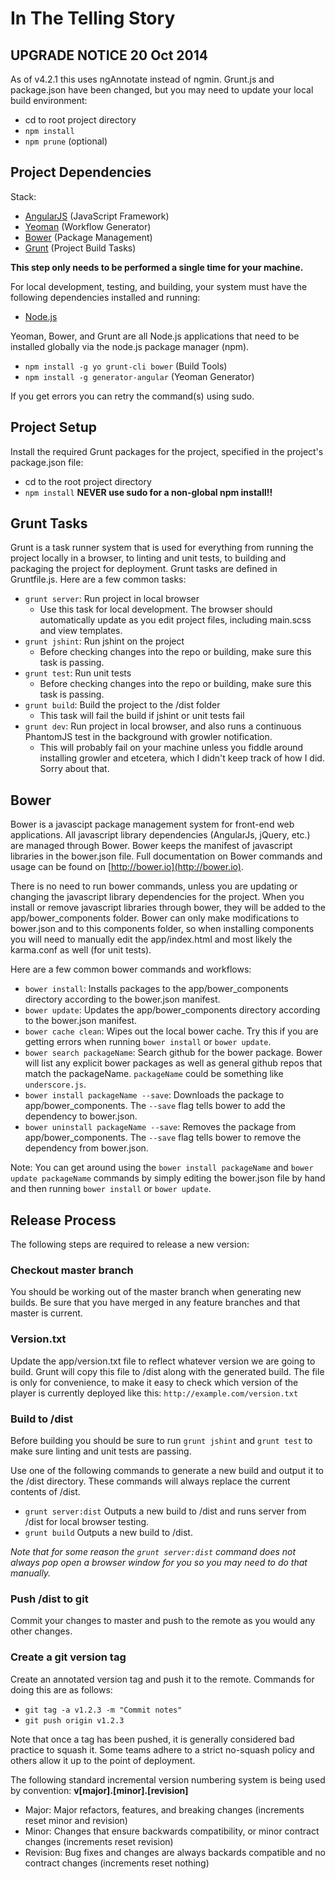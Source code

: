 # In The Telling Story

## UPGRADE NOTICE 20 Oct 2014
As of v4.2.1 this uses ngAnnotate instead of ngmin. Grunt.js and package.json have been changed, but you may need to update your local build environment:
* cd to root project directory
* `npm install`
* `npm prune` (optional)


## Project Dependencies

Stack:

* [AngularJS](http://angularjs.org/) (JavaScript Framework)
* [Yeoman](http://yeoman.io/) (Workflow Generator)
* [Bower](http://bower.io/) (Package Management)
* [Grunt](http://gruntjs.com/) (Project Build Tasks)

**This step only needs to be performed a single time for your machine.**

For local development, testing, and building, your system must have the following dependencies installed and running:

* [Node.js](http://nodejs.org/)

Yeoman, Bower, and Grunt are all Node.js applications that need to be installed globally via the node.js package manager (npm).

* `npm install -g yo grunt-cli bower` (Build Tools)
* `npm install -g generator-angular` (Yeoman Generator)

If you get errors you can retry the command(s) using sudo.

## Project Setup

Install the required Grunt packages for the project, specified in the project's package.json file:

* cd to the root project directory
* `npm install` **NEVER use sudo for a non-global npm install!!**

## Grunt Tasks

Grunt is a task runner system that is used for everything from running the project locally in a browser, to linting and unit tests, to building and packaging the project for deployment. Grunt tasks are defined in Gruntfile.js. Here are a few common tasks:

* `grunt server`: Run project in local browser
	* Use this task for local development. The browser should automatically update as you edit project files, including main.scss and view templates.
* `grunt jshint`: Run jshint on the project
	* Before checking changes into the repo or building, make sure this task is passing.
* `grunt test`: Run unit tests
	* Before checking changes into the repo or building, make sure this task is passing.
* `grunt build`: Build the project to the /dist folder
	* This task will fail the build if jshint or unit tests fail
* `grunt dev`: Run project in local browser, and also runs a continuous PhantomJS test in the background with growler notification.
	* This will probably fail on your machine unless you fiddle around installing growler and etcetera, which I didn't keep track of how I did. Sorry about that.

## Bower

Bower is a javascipt package management system for front-end web applications. All javascript library dependencies (AngularJs, jQuery, etc.) are managed through Bower. Bower keeps the manifest of javascript libraries in the bower.json file. Full documentation on Bower commands and usage can be found on [http://bower.io](http://bower.io).

There is no need to run bower commands, unless you are updating or changing the javascript library dependencies for the project. When you install or remove javascript libraries through bower, they will be added to the app/bower_components folder. Bower can only make modifications to bower.json and to this components folder, so when installing components you will need to manually edit the app/index.html and most likely the karma.conf as well (for unit tests).

Here are a few common bower commands and workflows:

* `bower install`: Installs packages to the app/bower_components directory according to the bower.json manifest.
* `bower update`: Updates the app/bower_components directory according to the bower.json manifest.
* `bower cache clean`: Wipes out the local bower cache. Try this if you are getting errors when running `bower install` or `bower update`.
* `bower search packageName`: Search github for the bower package. Bower will list any explicit bower packages as well as general github repos that match the packageName. `packageName` could be something like `underscore.js`.
* `bower install packageName --save`: Downloads the package to app/bower_components. The `--save` flag tells bower to add the dependency to bower.json.
* `bower uninstall packageName --save`: Removes the package from app/bower_components. The `--save` flag tells bower to remove the dependency from  bower.json.

Note: You can get around using the `bower install packageName` and `bower update packageName` commands by simply editing the bower.json file by hand and then running `bower install` or `bower update`.

## Release Process

The following steps are required to release a new version:

### Checkout master branch

You should be working out of the master branch when generating new builds. Be sure that you have merged in any feature branches and that master is current.

### Version.txt

Update the app/version.txt file to reflect whatever version we are going to build. Grunt will copy this file to /dist along with the generated build. The file is only for convenience, to make it easy to check which version of the player is currently deployed like this: `http://example.com/version.txt`

### Build to /dist

Before building you should be sure to run `grunt jshint` and `grunt test` to make sure linting and unit tests are passing.

Use one of the following commands to generate a new build and output it to the /dist directory. These commands will always replace the current contents of /dist.

- `grunt server:dist` Outputs a new build to /dist and runs server from /dist for local browser testing.
- `grunt build` Outputs a new build to /dist.

*Note that for some reason the `grunt server:dist` command does not always pop open a browser window for you so you may need to do that manually.*

### Push /dist to git

Commit your changes to master and push to the remote as you would any other changes.

### Create a git version tag

Create an annotated version tag and push it to the remote. Commands for doing this are as follows:

- `git tag -a v1.2.3 -m "Commit notes"`
- `git push origin v1.2.3`

Note that once a tag has been pushed, it is generally considered bad practice to squash it. Some teams adhere to a strict no-squash policy and others allow it up to the point of deployment.

The following standard incremental version numbering system is being used by convention: **v[major].[minor].[revision]**

- Major: Major refactors, features, and breaking changes (increments reset minor and revision)
- Minor: Changes that ensure backwards compatibility, or minor contract changes (increments reset revision)
- Revision: Bug fixes and changes are always backards compatible and no contract changes (increments reset nothing)